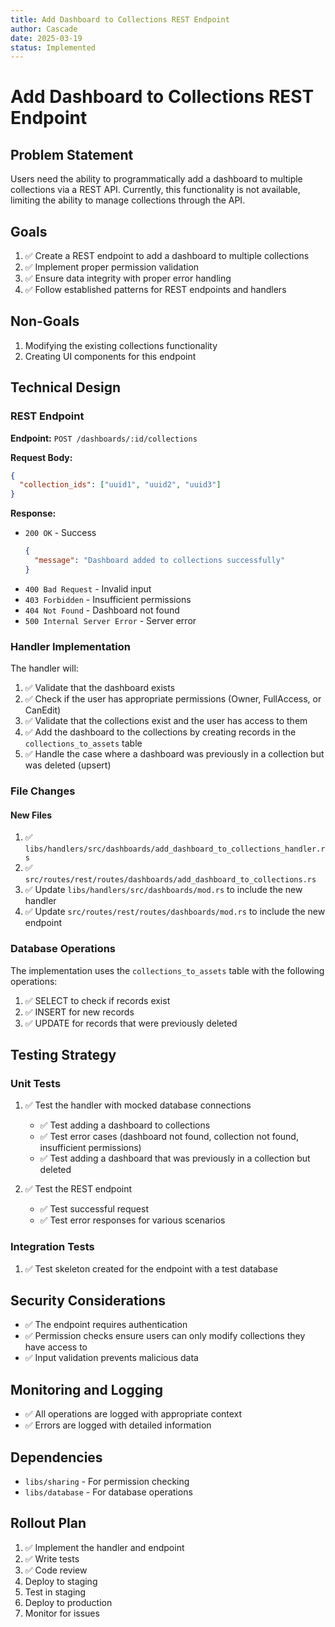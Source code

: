 ```yaml
---
title: Add Dashboard to Collections REST Endpoint
author: Cascade
date: 2025-03-19
status: Implemented
---
```


# Add Dashboard to Collections REST Endpoint

## Problem Statement

Users need the ability to programmatically add a dashboard to multiple collections via a REST API. Currently, this functionality is not available, limiting the ability to manage collections through the API.

## Goals

1. ✅ Create a REST endpoint to add a dashboard to multiple collections
2. ✅ Implement proper permission validation
3. ✅ Ensure data integrity with proper error handling
4. ✅ Follow established patterns for REST endpoints and handlers

## Non-Goals

1. Modifying the existing collections functionality
2. Creating UI components for this endpoint

## Technical Design

### REST Endpoint

**Endpoint:** `POST /dashboards/:id/collections`

**Request Body:**
```json
{
  "collection_ids": ["uuid1", "uuid2", "uuid3"]
}
```

**Response:**
- `200 OK` - Success
  ```json
  {
    "message": "Dashboard added to collections successfully"
  }
  ```
- `400 Bad Request` - Invalid input
- `403 Forbidden` - Insufficient permissions
- `404 Not Found` - Dashboard not found
- `500 Internal Server Error` - Server error

### Handler Implementation

The handler will:
1. ✅ Validate that the dashboard exists
2. ✅ Check if the user has appropriate permissions (Owner, FullAccess, or CanEdit)
3. ✅ Validate that the collections exist and the user has access to them
4. ✅ Add the dashboard to the collections by creating records in the `collections_to_assets` table
5. ✅ Handle the case where a dashboard was previously in a collection but was deleted (upsert)

### File Changes

#### New Files

1. ✅ `libs/handlers/src/dashboards/add_dashboard_to_collections_handler.rs`
2. ✅ `src/routes/rest/routes/dashboards/add_dashboard_to_collections.rs`
3. ✅ Update `libs/handlers/src/dashboards/mod.rs` to include the new handler
4. ✅ Update `src/routes/rest/routes/dashboards/mod.rs` to include the new endpoint

### Database Operations

The implementation uses the `collections_to_assets` table with the following operations:
1. ✅ SELECT to check if records exist
2. ✅ INSERT for new records
3. ✅ UPDATE for records that were previously deleted

## Testing Strategy

### Unit Tests

1. ✅ Test the handler with mocked database connections
   - ✅ Test adding a dashboard to collections
   - ✅ Test error cases (dashboard not found, collection not found, insufficient permissions)
   - ✅ Test adding a dashboard that was previously in a collection but deleted

2. ✅ Test the REST endpoint
   - ✅ Test successful request
   - ✅ Test error responses for various scenarios

### Integration Tests

1. ✅ Test skeleton created for the endpoint with a test database

## Security Considerations

- ✅ The endpoint requires authentication
- ✅ Permission checks ensure users can only modify collections they have access to
- ✅ Input validation prevents malicious data

## Monitoring and Logging

- ✅ All operations are logged with appropriate context
- ✅ Errors are logged with detailed information

## Dependencies

- `libs/sharing` - For permission checking
- `libs/database` - For database operations

## Rollout Plan

1. ✅ Implement the handler and endpoint
2. ✅ Write tests
3. ✅ Code review
4. Deploy to staging
5. Test in staging
6. Deploy to production
7. Monitor for issues
